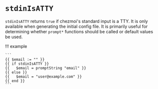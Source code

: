 # `stdinIsATTY`

`stdinIsATTY` returns `true` if chezmoi's standard input is a TTY. It is only
available when generating the initial config file. It is primarily useful for
determining whether `prompt*` functions should be called or default values be
used.

!!! example

    ```
    {{ $email := "" }}
    {{ if stdinIsATTY }}
    {{   $email = promptString "email" }}
    {{ else }}
    {{   $email = "user@example.com" }}
    {{ end }}
    ```
